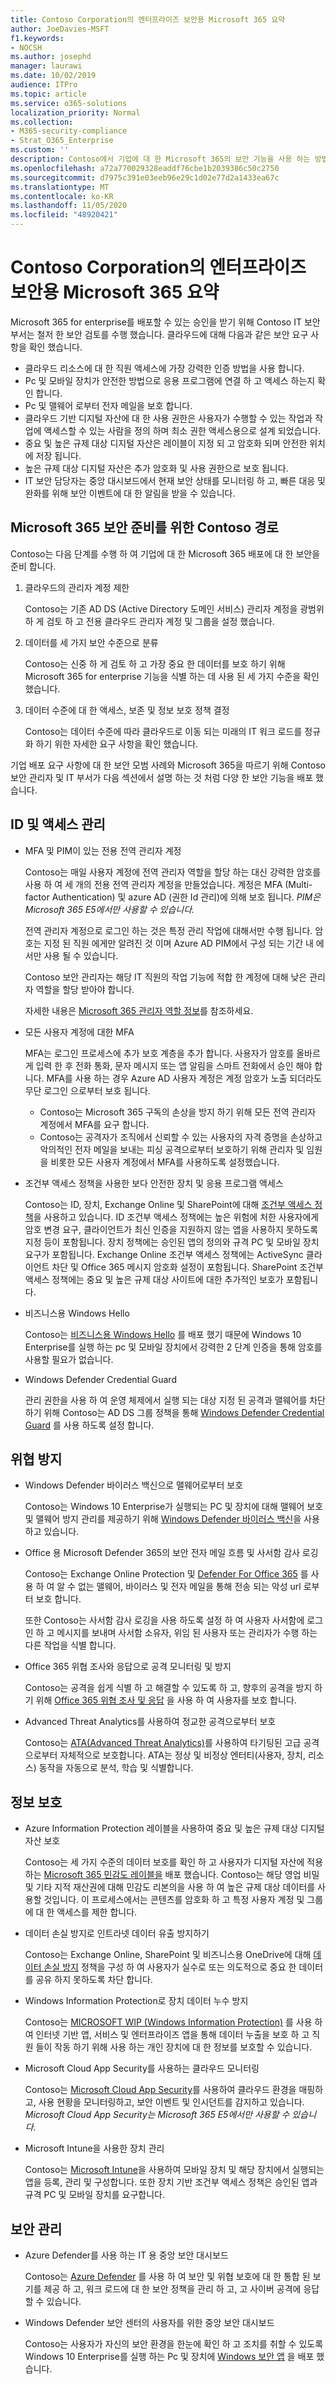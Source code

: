 ```yaml
---
title: Contoso Corporation의 엔터프라이즈 보안용 Microsoft 365 요약
author: JoeDavies-MSFT
f1.keywords:
- NOCSH
ms.author: josephd
manager: laurawi
ms.date: 10/02/2019
audience: ITPro
ms.topic: article
ms.service: o365-solutions
localization_priority: Normal
ms.collection:
- M365-security-compliance
- Strat_O365_Enterprise
ms.custom: ''
description: Contoso에서 기업에 대 한 Microsoft 365의 보안 기능을 사용 하는 방법
ms.openlocfilehash: a72a770029328eaddf76cbe1b2039386c50c2750
ms.sourcegitcommit: d7975c391e03eeb96e29c1d02e77d2a1433ea67c
ms.translationtype: MT
ms.contentlocale: ko-KR
ms.lasthandoff: 11/05/2020
ms.locfileid: "48920421"
---
```

# <a name="summary-of-microsoft-365-for-enterprise-security-for-the-contoso-corporation"></a>Contoso Corporation의 엔터프라이즈 보안용 Microsoft 365 요약

Microsoft 365 for enterprise를 배포할 수 있는 승인을 받기 위해 Contoso IT 보안 부서는 철저 한 보안 검토를 수행 했습니다. 클라우드에 대해 다음과 같은 보안 요구 사항을 확인 했습니다.

- 클라우드 리소스에 대 한 직원 액세스에 가장 강력한 인증 방법을 사용 합니다.
- Pc 및 모바일 장치가 안전한 방법으로 응용 프로그램에 연결 하 고 액세스 하는지 확인 합니다.
- Pc 및 맬웨어 로부터 전자 메일을 보호 합니다.
- 클라우드 기반 디지털 자산에 대 한 사용 권한은 사용자가 수행할 수 있는 작업과 작업에 액세스할 수 있는 사람을 정의 하며 최소 권한 액세스용으로 설계 되었습니다.
- 중요 및 높은 규제 대상 디지털 자산은 레이블이 지정 되 고 암호화 되며 안전한 위치에 저장 됩니다.
- 높은 규제 대상 디지털 자산은 추가 암호화 및 사용 권한으로 보호 됩니다.
- IT 보안 담당자는 중앙 대시보드에서 현재 보안 상태를 모니터링 하 고, 빠른 대응 및 완화를 위해 보안 이벤트에 대 한 알림을 받을 수 있습니다.

## <a name="the-contoso-path-to-microsoft-365-security-readiness"></a>Microsoft 365 보안 준비를 위한 Contoso 경로

Contoso는 다음 단계를 수행 하 여 기업에 대 한 Microsoft 365 배포에 대 한 보안을 준비 합니다.

1. 클라우드의 관리자 계정 제한

   Contoso는 기존 AD DS (Active Directory 도메인 서비스) 관리자 계정을 광범위 하 게 검토 하 고 전용 클라우드 관리자 계정 및 그룹을 설정 했습니다.

2. 데이터를 세 가지 보안 수준으로 분류

   Contoso는 신중 하 게 검토 하 고 가장 중요 한 데이터를 보호 하기 위해 Microsoft 365 for enterprise 기능을 식별 하는 데 사용 된 세 가지 수준을 확인 했습니다.

3. 데이터 수준에 대 한 액세스, 보존 및 정보 보호 정책 결정

   Contoso는 데이터 수준에 따라 클라우드로 이동 되는 미래의 IT 워크 로드를 정규화 하기 위한 자세한 요구 사항을 확인 했습니다.

기업 배포 요구 사항에 대 한 보안 모범 사례와 Microsoft 365을 따르기 위해 Contoso 보안 관리자 및 IT 부서가 다음 섹션에서 설명 하는 것 처럼 다양 한 보안 기능을 배포 했습니다.

## <a name="identity-and-access-management"></a>ID 및 액세스 관리 

- MFA 및 PIM이 있는 전용 전역 관리자 계정

  Contoso는 매일 사용자 계정에 전역 관리자 역할을 할당 하는 대신 강력한 암호를 사용 하 여 세 개의 전용 전역 관리자 계정을 만들었습니다. 계정은 MFA (Multi-factor Authentication) 및 azure AD (권한 Id 관리)에 의해 보호 됩니다. *PIM은 Microsoft 365 E5에서만 사용할 수 있습니다.*

  전역 관리자 계정으로 로그인 하는 것은 특정 관리 작업에 대해서만 수행 됩니다. 암호는 지정 된 직원 에게만 알려진 것 이며 Azure AD PIM에서 구성 되는 기간 내 에서만 사용 될 수 있습니다.

  Contoso 보안 관리자는 해당 IT 직원의 작업 기능에 적합 한 계정에 대해 낮은 관리자 역할을 할당 받아야 합니다.

  자세한 내용은 [Microsoft 365 관리자 역할 정보](https://docs.microsoft.com/office365/admin/add-users/about-admin-roles)를 참조하세요.

- 모든 사용자 계정에 대한 MFA

  MFA는 로그인 프로세스에 추가 보호 계층을 추가 합니다. 사용자가 암호를 올바르게 입력 한 후 전화 통화, 문자 메시지 또는 앱 알림을 스마트 전화에서 승인 해야 합니다. MFA를 사용 하는 경우 Azure AD 사용자 계정은 계정 암호가 노출 되더라도 무단 로그인 으로부터 보호 됩니다.

   - Contoso는 Microsoft 365 구독의 손상을 방지 하기 위해 모든 전역 관리자 계정에서 MFA를 요구 합니다.
   - Contoso는 공격자가 조직에서 신뢰할 수 있는 사용자의 자격 증명을 손상하고 악의적인 전자 메일을 보내는 피싱 공격으로부터 보호하기 위해 관리자 및 임원을 비롯한 모든 사용자 계정에서 MFA를 사용하도록 설정했습니다.

- 조건부 액세스 정책을 사용한 보다 안전한 장치 및 응용 프로그램 액세스

  Contoso는 ID, 장치, Exchange Online 및 SharePoint에 대해 [조건부 액세스 정책](../security/office-365-security/microsoft-365-policies-configurations.md)을 사용하고 있습니다. ID 조건부 액세스 정책에는 높은 위험에 처한 사용자에게 암호 변경 요구, 클라이언트가 최신 인증을 지원하지 않는 앱을 사용하지 못하도록 지정 등이 포함됩니다. 장치 정책에는 승인된 앱의 정의와 규격 PC 및 모바일 장치 요구가 포함됩니다. Exchange Online 조건부 액세스 정책에는 ActiveSync 클라이언트 차단 및 Office 365 메시지 암호화 설정이 포함됩니다. SharePoint 조건부 액세스 정책에는 중요 및 높은 규제 대상 사이트에 대한 추가적인 보호가 포함됩니다.

- 비즈니스용 Windows Hello

  Contoso는 [비즈니스용 Windows Hello](https://docs.microsoft.com/windows/security/identity-protection/hello-for-business/hello-identity-verification) 를 배포 했기 때문에 Windows 10 Enterprise를 실행 하는 pc 및 모바일 장치에서 강력한 2 단계 인증을 통해 암호를 사용할 필요가 없습니다.

- Windows Defender Credential Guard

  관리 권한을 사용 하 여 운영 체제에서 실행 되는 대상 지정 된 공격과 맬웨어를 차단 하기 위해 Contoso는 AD DS 그룹 정책을 통해 [Windows Defender Credential Guard](https://docs.microsoft.com/windows/security/identity-protection/credential-guard/credential-guard) 를 사용 하도록 설정 합니다.

## <a name="threat-protection"></a>위협 방지

- Windows Defender 바이러스 백신으로 맬웨어로부터 보호

  Contoso는 Windows 10 Enterprise가 실행되는 PC 및 장치에 대해 맬웨어 보호 및 맬웨어 방지 관리를 제공하기 위해 [Windows Defender 바이러스 백신](https://docs.microsoft.com/windows/security/threat-protection/windows-defender-antivirus/windows-defender-antivirus-in-windows-10)을 사용하고 있습니다.

- Office 용 Microsoft Defender 365의 보안 전자 메일 흐름 및 사서함 감사 로깅 

  Contoso는 Exchange Online Protection 및 [Defender For Office 365](https://docs.microsoft.com/office365/securitycompliance/office-365-atp) 를 사용 하 여 알 수 없는 맬웨어, 바이러스 및 전자 메일을 통해 전송 되는 악성 url 로부터 보호 합니다.

  또한 Contoso는 사서함 감사 로깅을 사용 하도록 설정 하 여 사용자 사서함에 로그인 하 고 메시지를 보내며 사서함 소유자, 위임 된 사용자 또는 관리자가 수행 하는 다른 작업을 식별 합니다.

- Office 365 위협 조사와 응답으로 공격 모니터링 및 방지

  Contoso는 공격을 쉽게 식별 하 고 해결할 수 있도록 하 고, 향후의 공격을 방지 하기 위해 [Office 365 위협 조사 및 응답](https://docs.microsoft.com/office365/securitycompliance/office-365-ti) 을 사용 하 여 사용자를 보호 합니다.

- Advanced Threat Analytics를 사용하여 정교한 공격으로부터 보호

  Contoso는 [ATA(Advanced Threat Analytics)](https://docs.microsoft.com/advanced-threat-analytics/what-is-ata)를 사용하여 타기팅된 고급 공격으로부터 자체적으로 보호합니다. ATA는 정상 및 비정상 엔터티(사용자, 장치, 리소스) 동작을 자동으로 분석, 학습 및 식별합니다.

## <a name="information-protection"></a>정보 보호

- Azure Information Protection 레이블을 사용하여 중요 및 높은 규제 대상 디지털 자산 보호

  Contoso는 세 가지 수준의 데이터 보호를 확인 하 고 사용자가 디지털 자산에 적용 하는 [Microsoft 365 민감도 레이블을](https://docs.microsoft.com/microsoft-365/compliance/sensitivity-labels) 배포 했습니다. Contoso는 해당 영업 비밀 및 기타 지적 재산권에 대해 민감도 리본의을 사용 하 여 높은 규제 대상 데이터를 사용할 것입니다. 이 프로세스에서는 콘텐츠를 암호화 하 고 특정 사용자 계정 및 그룹에 대 한 액세스를 제한 합니다.

- 데이터 손실 방지로 인트라넷 데이터 유출 방지하기

  Contoso는 Exchange Online, SharePoint 및 비즈니스용 OneDrive에 대해 [데이터 손실 방지](https://docs.microsoft.com/microsoft-365/compliance/data-loss-prevention-policies) 정책을 구성 하 여 사용자가 실수로 또는 의도적으로 중요 한 데이터를 공유 하지 못하도록 차단 합니다.

- Windows Information Protection로 장치 데이터 누수 방지

  Contoso는 [MICROSOFT WIP (Windows Information Protection)](https://docs.microsoft.com/windows/security/information-protection/windows-information-protection/protect-enterprise-data-using-wip) 를 사용 하 여 인터넷 기반 앱, 서비스 및 엔터프라이즈 앱을 통해 데이터 누출을 보호 하 고 직원 들이 작동 하기 위해 사용 하는 개인 장치에 대 한 정보를 보호할 수 있습니다.

- Microsoft Cloud App Security를 사용하는 클라우드 모니터링

  Contoso는 [Microsoft Cloud App Security](https://docs.microsoft.com/cloud-app-security/what-is-cloud-app-security)를 사용하여 클라우드 환경을 매핑하고, 사용 현황을 모니터링하고, 보안 이벤트 및 인시던트를 감지하고 있습니다. *Microsoft Cloud App Security는 Microsoft 365 E5에서만 사용할 수 있습니다.*

- Microsoft Intune을 사용한 장치 관리

  Contoso는 [Microsoft Intune](https://docs.microsoft.com/intune/introduction-intune)을 사용하여 모바일 장치 및 해당 장치에서 실행되는 앱을 등록, 관리 및 구성합니다. 또한 장치 기반 조건부 액세스 정책은 승인된 앱과 규격 PC 및 모바일 장치를 요구합니다.

## <a name="security-management"></a>보안 관리

- Azure Defender를 사용 하는 IT 용 중앙 보안 대시보드

  Contoso는 [Azure Defender](https://azure.microsoft.com/services/security-center/) 를 사용 하 여 보안 및 위협 보호에 대 한 통합 된 보기를 제공 하 고, 워크 로드에 대 한 보안 정책을 관리 하 고, 고 사이버 공격에 응답할 수 있습니다.

- Windows Defender 보안 센터의 사용자를 위한 중앙 보안 대시보드

  Contoso는 사용자가 자신의 보안 환경을 한눈에 확인 하 고 조치를 취할 수 있도록 Windows 10 Enterprise를 실행 하는 Pc 및 장치에 [Windows 보안 앱](https://docs.microsoft.com/windows/security/threat-protection/windows-defender-security-center/windows-defender-security-center) 을 배포 했습니다.
